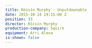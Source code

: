 ```yaml
---
title: Róisín Murphy - Unputdownable
date: 2015-10-14 19:15:00 Z
position: 33
director: Róisín Murphy
production-company: Squire
equipment: Arri Alexa
is-shown: false
---
```


